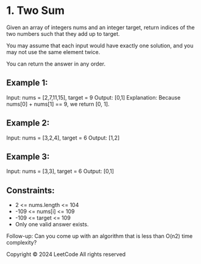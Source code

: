 # 1. Two Sum
Given an array of integers nums and an integer target, return indices of the two numbers such that they add up to target.

You may assume that each input would have exactly one solution, and you may not use the same element twice.

You can return the answer in any order.

## Example 1:
Input: nums = [2,7,11,15], target = 9
Output: [0,1]
Explanation: Because nums[0] + nums[1] == 9, we return [0, 1].

## Example 2:
Input: nums = [3,2,4], target = 6
Output: [1,2]

## Example 3:
Input: nums = [3,3], target = 6
Output: [0,1]

## Constraints:
- 2 <= nums.length <= 104
- -109 <= nums[i] <= 109
- -109 <= target <= 109
- Only one valid answer exists.
 
Follow-up: Can you come up with an algorithm that is less than O(n2) time complexity?

Copyright ©️ 2024 LeetCode All rights reserved
